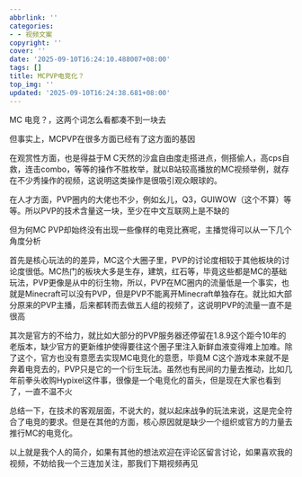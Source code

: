 ```yaml
---
abbrlink: ''
categories:
- - 视频文案
copyright: ''
cover: ''
date: '2025-09-10T16:24:10.488007+08:00'
tags: []
title: MCPVP电竞化？
top_img: ''
updated: '2025-09-10T16:24:38.681+08:00'
---
```

MC 电竞？，这两个词怎么看都凑不到一块去

但事实上，MCPVP在很多方面已经有了这方面的基因

在观赏性方面，也是得益于M C天然的沙盒自由度走搭进点，侧搭偷人，高cps自救，连击combo，等等的操作不胜枚举，就以B站较高播放的MC视频举例，就存在不少秀操作的视频，这说明这类操作是很吸引观众眼球的。

在人才方面，PVP圈内的大佬也不少，例如幺儿，Q3，GUIWOW（这个不算）等等。所以PVP的技术含量这一块，至少在中文互联网上是不缺的

但为何MC PVP却始终没有出现一些像样的电竞比赛呢，主播觉得可以从一下几个角度分析

首先是核心玩法的的差异，MC这个大圈子里，PVP的讨论度相较于其他板块的讨论度很低。MC热门的板块大多是生存，建筑，红石等，毕竟这些都是MC的基础玩法，PVP更像是从中的衍生物，所以，PVP在MC圈内的流量低是一个事实，也就是Minecraft可以没有PVP，但是PVP不能离开Minecraft单独存在。就比如大部分原来的PVP主播，后来都转而去做五人组的视频了，这说明PVP的流量一直不是很高

其次是官方的不给力，就比如大部分的PVP服务器还停留在1.8.9这个距今10年的老版本，缺少官方的更新维护使得要往这个圈子里注入新鲜血液变得难上加难。除了这个，官方也没有意愿去实现MC电竞化的意愿，毕竟M C这个游戏本来就不是奔着电竞去的，PVP只是它的一个衍生玩法。虽然也有民间的力量去推动，比如几年前拳头收购Hypixel这件事，很像是一个电竞化的苗头，但是现在大家也看到了，一直不温不火

总结一下，在技术的客观层面，不说大的，就以起床战争的玩法来说，这是完全符合了电竞的要求。但是在其他的方面，核心原因就是缺少一个组织或官方的力量去推行MC的电竞化。

以上就是我个人的简介，如果有其他的想法欢迎在评论区留言讨论，如果喜欢我的视频，不妨给我一个三连加关注，那我们下期视频再见
